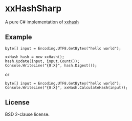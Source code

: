 xxHashSharp
===========

A pure C# implementation of [xxhash](http://code.google.com/p/xxhash/)

Example
----------

	byte[] input = Encoding.UTF8.GetBytes("hello world");
	
	xxHash hash = new xxHash();
	hash.Update(input, input.Count());
	Console.WriteLine("{0:X}", hash.Digest());
	
or

	byte[] input = Encoding.UTF8.GetBytes("hello world");
	Console.WriteLine("{0:X}", xxHash.CalculateHash(input));

License
----------

BSD 2-clause license.